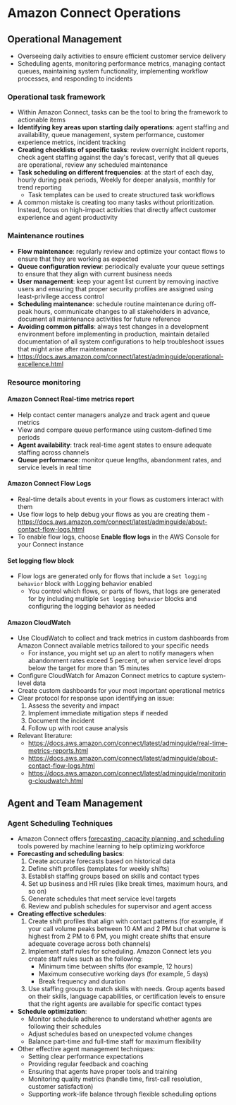 # Amazon Connect Operations
## Operational Management
- Overseeing daily activities to ensure efficient customer service delivery
- Scheduling agents, monitoring performance metrics, managing contact queues, maintaining system functionality, implementing workflow processes, and responding to incidents
### Operational task framework
- Within Amazon Connect, tasks can be the tool to bring the framework to actionable items
- **Identifying key areas upon starting daily operations**: agent staffing and availability, queue management, system performance, customer experience metrics, incident tracking
- **Creating checklists of specific tasks**: review overnight incident reports, check agent staffing against the day's forecast, verify that all queues are operational, review any scheduled maintenance
- **Task scheduling on different frequencies**: at the start of each day, hourly during peak periods, Weekly for deeper analysis, monthly for trend reporting
    - Task templates can be used to create structured task workflows
- A common mistake is creating too many tasks without prioritization. Instead, focus on high-impact activities that directly affect customer experience and agent productivity
### Maintenance routines
- **Flow maintenance**: regularly review and optimize your contact flows to ensure that they are working as expected
- **Queue configuration review**: periodically evaluate your queue settings to ensure that they align with current business needs
- **User management**: keep your agent list current by removing inactive users and ensuring that proper security profiles are assigned using least-privilege access control
- **Scheduling maintenance**: schedule routine maintenance during off-peak hours, communicate changes to all stakeholders in advance, document all maintenance activities for future reference
- **Avoiding common pitfalls**: always test changes in a development environment before implementing in production, maintain detailed documentation of all system configurations to help troubleshoot issues that might arise after maintenance
- https://docs.aws.amazon.com/connect/latest/adminguide/operational-excellence.html
### Resource monitoring
#### Amazon Connect Real-time metrics report
- Help contact center managers analyze and track agent and queue metrics
- View and compare queue performance using custom-defined time periods
- **Agent availability**: track real-time agent states to ensure adequate staffing across channels
- **Queue performance**: monitor queue lengths, abandonment rates, and service levels in real time
#### Amazon Connect Flow Logs
- Real-time details about events in your flows as customers interact with them
- Use flow logs to help debug your flows as you are creating them - https://docs.aws.amazon.com/connect/latest/adminguide/about-contact-flow-logs.html
- To enable flow logs, choose **Enable flow logs** in the AWS Console for your Connect instance
#### Set logging flow block
- Flow logs are generated only for flows that include a `Set logging behavior` block with Logging behavior enabled
    - You control which flows, or parts of flows, that logs are generated for by including multiple `Set logging behavior` blocks and configuring the logging behavior as needed
#### Amazon CloudWatch
- Use CloudWatch to collect and track metrics in custom dashboards from Amazon Connect available metrics tailored to your specific needs
    - For instance, you might set up an alert to notify managers when abandonment rates exceed 5 percent, or when service level drops below the target for more than 15 minutes
- Configure CloudWatch for Amazon Connect metrics to capture system-level data
- Create custom dashboards for your most important operational metrics
- Clear protocol for response upon identifying an issue:
    1. Assess the severity and impact
    2. Implement immediate mitigation steps if needed
    3. Document the incident
    4. Follow up with root cause analysis
- Relevant literature:
    - https://docs.aws.amazon.com/connect/latest/adminguide/real-time-metrics-reports.html
    - https://docs.aws.amazon.com/connect/latest/adminguide/about-contact-flow-logs.html
    - https://docs.aws.amazon.com/connect/latest/adminguide/monitoring-cloudwatch.html

## Agent and Team Management
### Agent Scheduling Techniques
- Amazon Connect offers [forecasting, capacity planning, and scheduling](https://docs.aws.amazon.com/connect/latest/adminguide/forecasting-capacity-planning-scheduling.html) tools powered by machine learning to help optimizing workforce
- **Forecasting and scheduling basics**:
    1. Create accurate forecasts based on historical data
    2. Define shift profiles (templates for weekly shifts)
    3. Establish staffing groups based on skills and contact types
    4. Set up business and HR rules (like break times, maximum hours, and so on)
    5. Generate schedules that meet service level targets
    6. Review and publish schedules for supervisor and agent access
- **Creating effective schedules**:
    1. Create shift profiles that align with contact patterns (for example, if your call volume peaks between 10 AM and 2 PM but chat volume is highest from 2 PM to 6 PM, you might create shifts that ensure adequate coverage across both channels)
    2. Implement staff rules for scheduling. Amazon Connect lets you create staff rules such as the following:
        - Minimum time between shifts (for example, 12 hours)
        - Maximum consecutive working days (for example, 5 days)
        - Break frequency and duration
    3. Use staffing groups to match skills with needs. Group agents based on their skills, language capabilities, or certification levels to ensure that the right agents are available for specific contact types
- **Schedule optimization**:
    - Monitor schedule adherence to understand whether agents are following their schedules
    - Adjust schedules based on unexpected volume changes
    - Balance part-time and full-time staff for maximum flexibility
- Other effective agent management techniques:
    - Setting clear performance expectations
    - Providing regular feedback and coaching
    - Ensuring that agents have proper tools and training
    - Monitoring quality metrics (handle time, first-call resolution, customer satisfaction)
    - Supporting work-life balance through flexible scheduling options